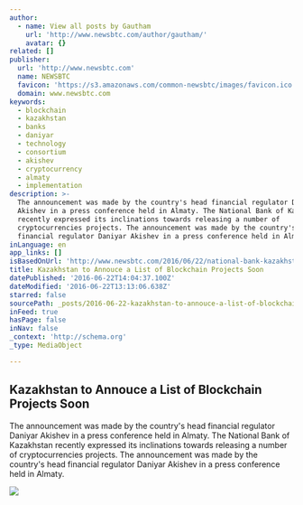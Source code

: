 ```yaml
---
author:
  - name: View all posts by Gautham
    url: 'http://www.newsbtc.com/author/gautham/'
    avatar: {}
related: []
publisher:
  url: 'http://www.newsbtc.com'
  name: NEWSBTC
  favicon: 'https://s3.amazonaws.com/common-newsbtc/images/favicon.ico'
  domain: www.newsbtc.com
keywords:
  - blockchain
  - kazakhstan
  - banks
  - daniyar
  - technology
  - consortium
  - akishev
  - cryptocurrency
  - almaty
  - implementation
description: >-
  The announcement was made by the country's head financial regulator Daniyar
  Akishev in a press conference held in Almaty. The National Bank of Kazakhstan
  recently expressed its inclinations towards releasing a number of
  cryptocurrencies projects. The announcement was made by the country's head
  financial regulator Daniyar Akishev in a press conference held in Almaty.
inLanguage: en
app_links: []
isBasedOnUrl: 'http://www.newsbtc.com/2016/06/22/national-bank-kazakhstan-announces/'
title: Kazakhstan to Annouce a List of Blockchain Projects Soon
datePublished: '2016-06-22T14:04:37.100Z'
dateModified: '2016-06-22T13:13:06.638Z'
starred: false
sourcePath: _posts/2016-06-22-kazakhstan-to-annouce-a-list-of-blockchain-projects-soon.md
inFeed: true
hasPage: false
inNav: false
_context: 'http://schema.org'
_type: MediaObject

---
```

<article style=""><h1>Kazakhstan to Annouce a List of Blockchain Projects Soon</h1><p>The announcement was made by the country's head financial regulator Daniyar Akishev in a press conference held in Almaty. The National Bank of Kazakhstan recently expressed its inclinations towards releasing a number of cryptocurrencies projects. The announcement was made by the country's head financial regulator Daniyar Akishev in a press conference held in Almaty.</p><img src="http://s3.amazonaws.com/main-newsbtc-images/2016/06/22125734/national-bank-of-kazakhstan.jpg" /></article>
